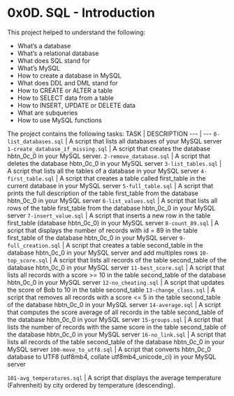 # 0x0D. SQL - Introduction

This project helped to understand the following:
- What’s a database
- What’s a relational database
- What does SQL stand for
- What’s MySQL
- How to create a database in MySQL
- What does DDL and DML stand for
- How to CREATE or ALTER a table
- How to SELECT data from a table
- How to INSERT, UPDATE or DELETE data
- What are subqueries
- How to use MySQL functions

The project contains the following tasks:
TASK | DESCRIPTION
--- | ---
`0-list_databases.sql` | A script that lists all databases of your MySQL server
`1-create_database_if_missing.sql` | A script that creates the database hbtn_0c_0 in your MySQL server.
`2-remove_database.sql` | A script that deletes the database hbtn_0c_0 in your MySQL server
`3-list_tables.sql` | A script that lists all the tables of a database in your MySQL server
`4-first_table.sql` | A script that creates a table called first_table in the current database in your MySQL server
`5-full_table.sql` | A script that prints the full description of the table first_table from the database hbtn_0c_0 in your MySQL server
`6-list_values.sql` | A script that lists all rows of the table first_table from the database hbtn_0c_0 in your MySQL server
`7-insert_value.sql` | A script that inserts a new row in the table first_table (database hbtn_0c_0) in your MySQL server
`8-count_89.sql` | A script that displays the number of records with id = 89 in the table first_table of the database hbtn_0c_0 in your MySQL server
`9-full_creation.sql` | A script that creates a table second_table in the database hbtn_0c_0 in your MySQL server and add multiples rows
`10-top_score.sql` | A script that lists all records of the table second_table of the database hbtn_0c_0 in your MySQL server
`11-best_score.sql` | A script that lists all records with a score >= 10 in the table second_table of the database hbtn_0c_0 in your MySQL server
`12-no_cheating.sql` | A script that updates the score of Bob to 10 in the table second_table
`13-change_class.sql` | A script that removes all records with a score <= 5 in the table second_table of the database hbtn_0c_0 in your MySQL server
`14-average.sql` | A script that computes the score average of all records in the table second_table of the database hbtn_0c_0 in your MySQL server
`15-groups.sql` | A script that lists the number of records with the same score in the table second_table of the database hbtn_0c_0 in your MySQL server
`16-no_link.sql` | A script that lists all records of the table second_table of the database hbtn_0c_0 in your MySQL server
`100-move_to_utf8.sql` | A script that converts hbtn_0c_0 database to UTF8 (utf8mb4, collate utf8mb4_unicode_ci) in your MySQL server

`101-avg_temperatures.sql` | A script that displays the average temperature (Fahrenheit) by city ordered by temperature (descending).
